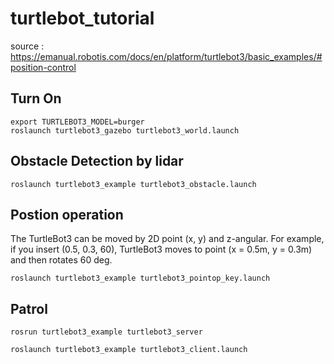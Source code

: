 # turtlebot_tutorial
source : https://emanual.robotis.com/docs/en/platform/turtlebot3/basic_examples/#position-control

## Turn On

    export TURTLEBOT3_MODEL=burger
    roslaunch turtlebot3_gazebo turtlebot3_world.launch
    

## Obstacle Detection by lidar

    roslaunch turtlebot3_example turtlebot3_obstacle.launch
    
## Postion operation
The TurtleBot3 can be moved by 2D point (x, y) and z-angular. For example, if you insert (0.5, 0.3, 60), TurtleBot3 moves to point (x = 0.5m, y = 0.3m) and then rotates 60 deg.


    roslaunch turtlebot3_example turtlebot3_pointop_key.launch


## Patrol

    rosrun turtlebot3_example turtlebot3_server
    
    roslaunch turtlebot3_example turtlebot3_client.launch
